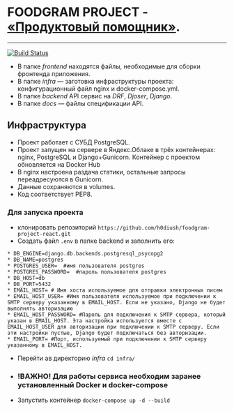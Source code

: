 # FOODGRAM PROJECT - [«Продуктовый помощник»](http://www.myrecipesfoodgram.ga/).
____
[![Build Status](https://travis-ci.com/h0diush/foodgram-project-react.svg?branch=master)](https://travis-ci.com/h0diush/foodgram-project-react)



- В папке *frontend* находятся файлы, необходимые для сборки фронтенда приложения.
- В папке *infra* — заготовка инфраструктуры проекта: конфигурационный файл nginx и docker-compose.yml.
- В папке *backend* API сервис на _DRF_, _Djoser_, _Django_.
- В папке *docs* — файлы спецификации API.


## Инфраструктура

- Проект работает с СУБД PostgreSQL.
- Проект запущен на сервере в Яндекс.Облаке в трёх контейнерах: nginx, PostgreSQL и Django+Gunicorn. Контейнер с проектом обновляется на Docker Hub
- В nginx настроена раздача статики, остальные запросы переадресуются в Gunicorn.
- Данные сохраняются в volumes.
- Код соответствует PEP8.


### Для запуска проекта 
- клонировать репозиторий ```https://github.com/h0diush/foodgram-project-react.git```
- Создать файл ```.env``` в папке backend и заполнить его:
```
* DB_ENGINE=django.db.backends.postgresql_psycopg2
* DB_NAME=postgres
* POSTGRES_USER=  #имя пользователя postgres
* POSTGRES_PASSWORD=  #пароль пользователя postgres
* DB_HOST=db
* DB_PORT=5432
* EMAIL_HOST= # Имя хоста используемое для отправки электронных писем
* EMAIL_HOST_USER= #Имя пользователя используемое при подключении к SMTP серверу указанному в EMAIL_HOST. Если не указано, Django не будет выполнять авторизацию
* EMAIL_HOST_PASSWORD= #Пароль для подключения к SMTP сервера, который указан в EMAIL_HOST. Эта настройка используется вместе с EMAIL_HOST_USER для авторизации при подключении к SMTP серверу. Если эти настройки пустые, Django будет подключаться без авторизации.
* EMAIL_PORT= #Порт, используемый при подключении к SMTP серверу указанному в EMAIL_HOST.
```
- Перейти ав директорию *infra* ```cd infra/```
- ### !ВАЖНО! Для работы сервиса необходим заранее установленный Docker и docker-compose
- Запустить контейнер ```docker-compose up -d --build```

